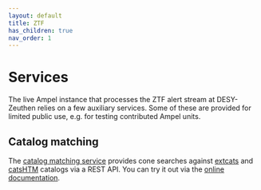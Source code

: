 ```yaml
---
layout: default
title: ZTF
has_children: true
nav_order: 1
---
```


# Services

The live Ampel instance that processes the ZTF alert stream at DESY-Zeuthen relies on a few auxiliary services. Some of these are provided for limited public use, e.g. for testing contributed Ampel units.

## Catalog matching

The [catalog matching service](https://github.com/AmpelProject/catalog-server) provides cone searches against [extcats](https://github.com/AmpelProject/extcats) and [catsHTM](https://github.com/maayane/catsHTM) catalogs via a REST API. You can try it out via the [online documentation](https://ampel.zeuthen.desy.de/api/catalogmatch/docs).
